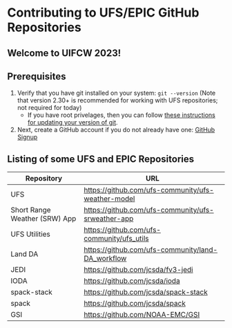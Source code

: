 # Contributing to UFS/EPIC GitHub Repositories
## Welcome to UIFCW 2023!

## Prerequisites

1. Verify that you have git installed on your system: `git --version` (Note that version 2.30+ is recommended for working with UFS repositories; not required for today)
   - If you have root privelages, then you can follow [these instructions for updating your version of git](https://git-scm.com/book/en/v2/Getting-Started-Installing-Git).
3. Next, create a GitHub account if you do not already have one: [GitHub Signup](https://github.com/signup)

## Listing of some UFS and EPIC Repositories

| Repository | URL |
| ---------- | --- |
| UFS | https://github.com/ufs-community/ufs-weather-model |
| Short Range Weather (SRW) App | https://github.com/ufs-community/ufs-srweather-app |
| UFS Utilities | https://github.com/ufs-community/ufs_utils |
| Land DA | https://github.com/ufs-community/land-DA_workflow |
| JEDI | https://github.com/jcsda/fv3-jedi |
| IODA | https://github.com/jcsda/ioda |
| spack-stack | https://github.com/jcsda/spack-stack |
| spack | https://github.com/jcsda/spack |
| GSI | https://github.com/NOAA-EMC/GSI |
